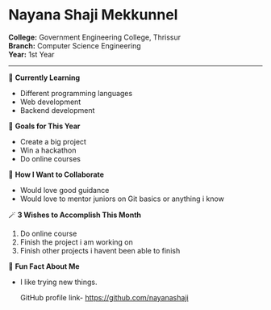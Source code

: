 
# Nayana Shaji Mekkunnel

**College:** Government Engineering College, Thrissur  
**Branch:** Computer Science Engineering  
**Year:** 1st Year

---

🌱 **Currently Learning**  
- Different programming languages  
- Web development  
- Backend development

🎯 **Goals for This Year**  
- Create a big project   
- Win a hackathon  
- Do online courses

👯 **How I Want to Collaborate**  
- Would love good guidance    
- Would love to mentor juniors on Git basics or anything i know

🪄 **3 Wishes to Accomplish This Month**  
1. Do online course  
2. Finish the project i am working on  
3. Finish other projects i havent been able to finish

💬 **Fun Fact About Me**  
- I like trying new things.
  
  GitHub profile link- https://github.com/nayanashaji
